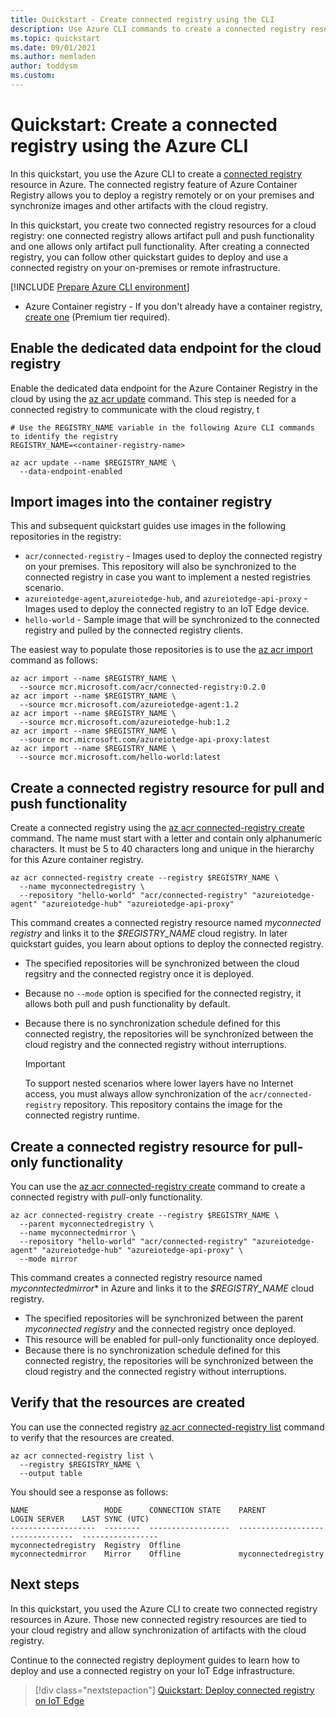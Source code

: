 ```yaml
---
title: Quickstart - Create connected registry using the CLI
description: Use Azure CLI commands to create a connected registry resource.
ms.topic: quickstart
ms.date: 09/01/2021
ms.author: memladen
author: toddysm
ms.custom:
---
```


# Quickstart: Create a connected registry using the Azure CLI

In this quickstart, you use the Azure CLI to create a [connected registry](intro-connected-registry.md) resource in Azure. The connected registry feature of Azure Container Registry allows you to deploy a registry remotely or on your premises and synchronize images and other artifacts with the cloud registry. 

In this quickstart, you create two connected registry resources for a cloud registry: one connected registry allows artifact pull and push functionality and one allows only artifact pull functionality. After creating a connected registry, you can follow other quickstart guides to deploy and use a connected registry on your on-premises or remote infrastructure.

[!INCLUDE [Prepare Azure CLI environment](../../includes/azure-cli-prepare-your-environment.md)]

* Azure Container registry - If you don't already have a container registry, [create one](container-registry-get-started-azure-cli.md) (Premium tier required). 

## Enable the dedicated data endpoint for the cloud registry

Enable the dedicated data endpoint for the Azure Container Registry in the cloud by using the [az acr update][az-acr-update] command. This step is needed for a connected registry to communicate with the cloud registry, t

```azurecli
# Use the REGISTRY_NAME variable in the following Azure CLI commands to identify the registry
REGISTRY_NAME=<container-registry-name>

az acr update --name $REGISTRY_NAME \
  --data-endpoint-enabled
```

## Import images into the container registry

This and subsequent quickstart guides use images in the following repositories in the registry:
- `acr/connected-registry` - Images used to deploy the connected registry on your premises. This repository will also be synchronized to the connected registry in case you want to implement a nested registries scenario.
- `azureiotedge-agent`,`azureiotedge-hub`, and `azureiotedge-api-proxy` - Images used to deploy the connected registry to an IoT Edge device.
- `hello-world` - Sample image that will be synchronized to the connected registry and pulled by the connected registry clients.

The easiest way to populate those repositories is to use the [az acr import][az-acr-import] command as follows:

```azurecli
az acr import --name $REGISTRY_NAME \
  --source mcr.microsoft.com/acr/connected-registry:0.2.0
az acr import --name $REGISTRY_NAME \
  --source mcr.microsoft.com/azureiotedge-agent:1.2
az acr import --name $REGISTRY_NAME \
  --source mcr.microsoft.com/azureiotedge-hub:1.2
az acr import --name $REGISTRY_NAME \
  --source mcr.microsoft.com/azureiotedge-api-proxy:latest
az acr import --name $REGISTRY_NAME \
  --source mcr.microsoft.com/hello-world:latest
```

## Create a connected registry resource for pull and push functionality

Create a connected registry using the [az acr connected-registry create][az-acr-connected-registry-create] command. The name must start with a letter and contain only alphanumeric characters. It must be 5 to 40 characters long and unique in the hierarchy for this Azure container registry.

```azurecli
az acr connected-registry create --registry $REGISTRY_NAME \
  --name myconnectedregistry \
  --repository "hello-world" "acr/connected-registry" "azureiotedge-agent" "azureiotedge-hub" "azureiotedge-api-proxy"
```

This command creates a connected registry resource named *myconnected registry* and links it to the *$REGISTRY_NAME* cloud registry. In later quickstart guides, you learn about options to deploy the connected registry. 
* The specified repositories will be synchronized between the cloud regsitry and the connected registry once it is deployed. 
* Because no `--mode` option is specified for the connected registry, it allows both pull and push functionality by default. 
* Because there is no synchronization schedule defined for this connected registry, the repositories will be synchronized between the cloud registry and the connected registry without interruptions.

  > [!IMPORTANT]
  > To support nested scenarios where lower layers have no Internet access, you must always allow synchronization of the `acr/connected-registry` repository. This repository contains the image for the connected registry runtime.

## Create a connected registry resource for pull-only functionality

You can use the [az acr connected-registry create][az-acr-connected-registry-create] command to create a connected registry with _pull_-only functionality. 

```azurecli
az acr connected-registry create --registry $REGISTRY_NAME \
  --parent myconnectedregistry \
  --name myconnectedmirror \
  --repository "hello-world" "acr/connected-registry" "azureiotedge-agent" "azureiotedge-hub" "azureiotedge-api-proxy" \
  --mode mirror
```

This command creates a connected registry resource named *myconntectedmirror** in Azure and links it to the *$REGISTRY_NAME* cloud registry. 
* The specified repositories will be synchronized between the parent *myconnected registry* and the connected registry once deployed.
* This resource will be enabled for pull-only functionality once deployed. 
* Because there is no synchronization schedule defined for this connected registry, the repositories will be synchronized between the cloud registry and the connected registry without interruptions.

## Verify that the resources are created

You can use the connected registry [az acr connected-registry list][az-acr-connected-registry-list] command to verify that the resources are created. 

```azurecli
az acr connected-registry list \
  --registry $REGISTRY_NAME \
  --output table
```

You should see a response as follows:

```
NAME                 MODE      CONNECTION STATE    PARENT               LOGIN SERVER    LAST SYNC (UTC)
-------------------  --------  ------------------  -------------------  --------------  -----------------
myconnectedregistry  Registry  Offline
myconnectedmirror    Mirror    Offline             myconnectedregistry
```

## Next steps

In this quickstart, you used the Azure CLI to create two connected registry resources in Azure. Those new connected registry resources are tied to your cloud registry and allow synchronization of artifacts with the cloud registry.

Continue to the connected registry deployment guides to learn how to deploy and use a connected registry on your IoT Edge infrastructure.

> [!div class="nextstepaction"]
> [Quickstart: Deploy connected registry on IoT Edge][quickstart-deploy-connected-registry-iot-edge-cli]

<!-- LINKS - internal -->
[az-acr-connected-registry-create]: /cli/azure/acr/connected-registry#az_acr_connected_registry_create
[az-acr-connected-registry-list]: /cli/azure/acr/connected-registry#az_acr_connected_registry_list
[az-acr-create]: /cli/azure/acr#az_acr_create
[az-acr-update]: /cli/azure/acr#az_acr_update
[az-acr-import]: /cli/azure/acr#az_acr_import
[az-group-create]: /cli/azure/group#az_group_create
[container-registry-intro]: container-registry-intro.md
[container-registry-skus]: container-registry-skus.md
[quickstart-deploy-connected-registry-iot-edge-cli]: quickstart-deploy-connected-registry-iot-edge-cli.md